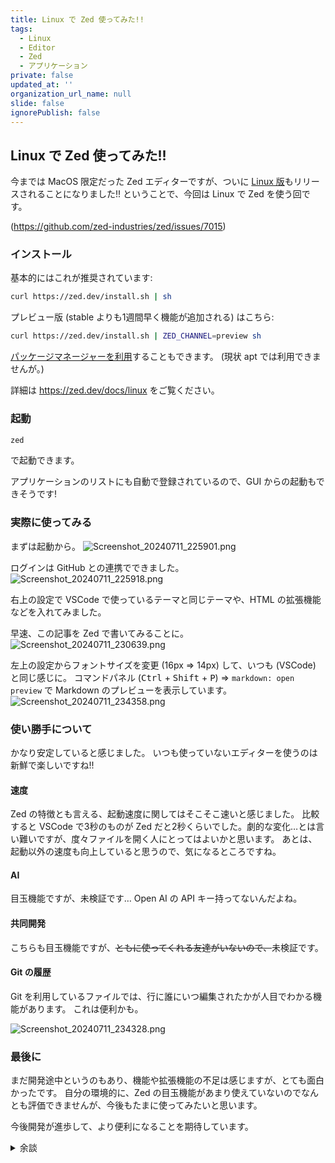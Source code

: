 ```yaml
---
title: Linux で Zed 使ってみた!!
tags:
  - Linux
  - Editor
  - Zed
  - アプリケーション
private: false
updated_at: ''
organization_url_name: null
slide: false
ignorePublish: false
---
```

## Linux で Zed 使ってみた!!

今までは MacOS 限定だった Zed エディターですが、ついに [Linux 版](https://github.com/zed-industries/zed/releases/tag/v0.143.6)もリリースされることになりました!!
ということで、今回は Linux で Zed を使う回です。

(https://github.com/zed-industries/zed/issues/7015)

### インストール

基本的にはこれが推奨されています:
```sh
curl https://zed.dev/install.sh | sh
```

プレビュー版 (stable よりも1週間早く機能が追加される) はこちら:
```sh
curl https://zed.dev/install.sh | ZED_CHANNEL=preview sh
```

[パッケージマネージャーを利用](https://zed.dev/docs/linux#installing-via-a-package-manager)することもできます。
(現状 apt では利用できませんが。)

詳細は https://zed.dev/docs/linux をご覧ください。

### 起動

```sh
zed
```
で起動できます。

アプリケーションのリストにも自動で登録されているので、GUI からの起動もできそうです!

### 実際に使ってみる

まずは起動から。
![Screenshot_20240711_225901.png](https://qiita-image-store.s3.ap-northeast-1.amazonaws.com/0/2769460/046f7e68-b705-c10c-b4ba-dd0083451ffc.png)

ログインは GitHub との連携でできました。
![Screenshot_20240711_225918.png](https://qiita-image-store.s3.ap-northeast-1.amazonaws.com/0/2769460/d524e23d-4062-2662-75ae-93fdaaf2bcfe.png)

右上の設定で VSCode で使っているテーマと同じテーマや、HTML の拡張機能などを入れてみました。

早速、この記事を Zed で書いてみることに。
![Screenshot_20240711_230639.png](https://qiita-image-store.s3.ap-northeast-1.amazonaws.com/0/2769460/49a9b95e-f909-01f5-e0e2-22ea17926075.png)

左上の設定からフォントサイズを変更 (16px => 14px) して、いつも (VSCode) と同じ感じに。
コマンドパネル (<kbd>Ctrl</kbd> + <kbd>Shift</kbd> + <kbd>P</kbd>) => `markdown: open preview` で Markdown のプレビューを表示しています。
![Screenshot_20240711_234358.png](https://qiita-image-store.s3.ap-northeast-1.amazonaws.com/0/2769460/2ca8d5be-be87-9946-d2e8-72e89123929e.png)

### 使い勝手について

かなり安定していると感じました。
いつも使っていないエディターを使うのは新鮮で楽しいですね!!

#### 速度

Zed の特徴とも言える、起動速度に関してはそこそこ速いと感じました。
比較すると VSCode で3秒のものが Zed だと2秒くらいでした。劇的な変化…とは言い難いですが、度々ファイルを開く人にとってはよいかと思います。
あとは、起動以外の速度も向上していると思うので、気になるところですね。

#### AI

目玉機能ですが、未検証です…
Open AI の API キー持ってないんだよね。

#### 共同開発

こちらも目玉機能ですが、~~ともに使ってくれる友達がいないので、~~未検証です。

#### Git の履歴

Git を利用しているファイルでは、行に誰にいつ編集されたかが人目でわかる機能があります。
これは便利かも。

![Screenshot_20240711_234328.png](https://qiita-image-store.s3.ap-northeast-1.amazonaws.com/0/2769460/ec8a4860-bf72-9ede-3bdd-34b1d580e9a7.png)

### 最後に

まだ開発途中というのもあり、機能や拡張機能の不足は感じますが、とても面白かったです。
自分の環境的に、Zed の目玉機能があまり使えていないのでなんとも評価できませんが、今後もたまに使ってみたいと思います。

今後開発が進歩して、より便利になることを期待しています。

<details>
<summary>余談</summary>
多分、Zed on Linux についての日本語記事は
- https://xexeq.jp/blogs/media/topics565
- https://www.publickey1.jp/blog/24/rustzedlinux.html
- https://news.mynavi.jp/techplus/article/20240711-2983868/

に次ぐ4番目+ Qiita 初の記事?だと思う。
</details>
